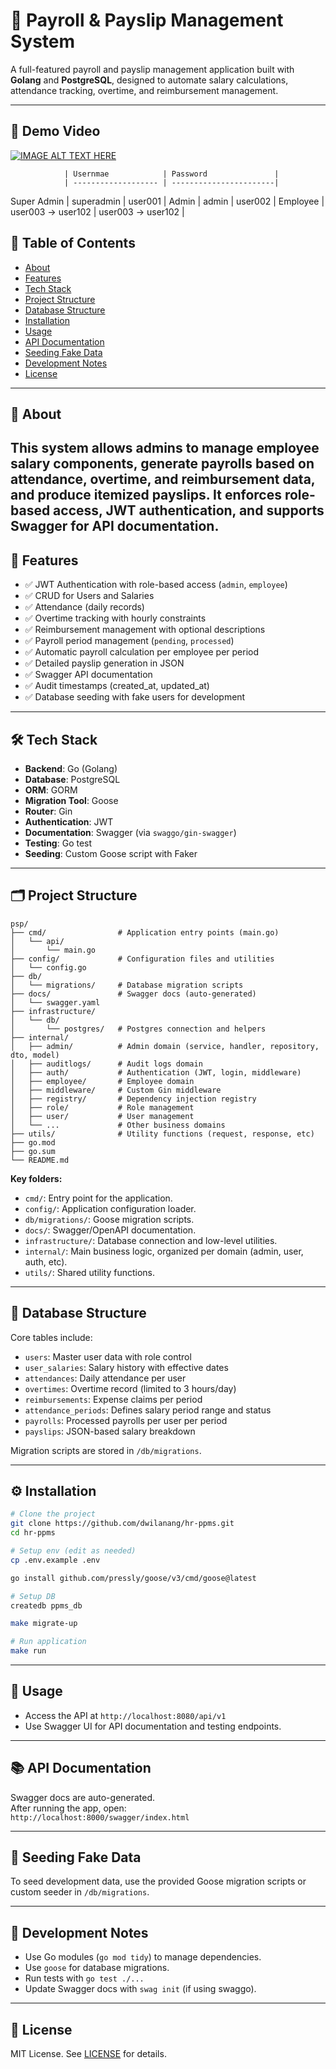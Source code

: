 # 🧾 Payroll & Payslip Management System

A full-featured payroll and payslip management application built with **Golang** and **PostgreSQL**, designed to automate salary calculations, attendance tracking, overtime, and reimbursement management.

---

## 🎥 Demo Video
[![IMAGE ALT TEXT HERE](https://img.youtube.com/vi/mulgoeVDFRg/0.jpg)](https://www.youtube.com/watch?v=mulgoeVDFRg)


                | Usernmae            | Password               |
                | ------------------- | -----------------------|
Super Admin     | superadmin          | user001                |
Admin           | admin               | user002                |
Employee        | user003 -> user102  | user003 -> user102     |

## 📌 Table of Contents

- [About](#about)
- [Features](#features)
- [Tech Stack](#tech-stack)
- [Project Structure](#project-structure)
- [Database Structure](#database-structure)
- [Installation](#installation)
- [Usage](#usage)
- [API Documentation](#api-documentation)
- [Seeding Fake Data](#seeding-fake-data)
- [Development Notes](#development-notes)
- [License](#license)

---

## 📖 About

This system allows **admins** to manage employee salary components, generate payrolls based on attendance, overtime, and reimbursement data, and produce itemized payslips. It enforces role-based access, JWT authentication, and supports Swagger for API documentation.
---

## 🚀 Features

- ✅ JWT Authentication with role-based access (`admin`, `employee`)
- ✅ CRUD for Users and Salaries
- ✅ Attendance (daily records)
- ✅ Overtime tracking with hourly constraints
- ✅ Reimbursement management with optional descriptions
- ✅ Payroll period management (`pending`, `processed`)
- ✅ Automatic payroll calculation per employee per period
- ✅ Detailed payslip generation in JSON
- ✅ Swagger API documentation
- ✅ Audit timestamps (created_at, updated_at)
- ✅ Database seeding with fake users for development

---

## 🛠️ Tech Stack

- **Backend**: Go (Golang)
- **Database**: PostgreSQL
- **ORM**: GORM
- **Migration Tool**: Goose
- **Router**: Gin
- **Authentication**: JWT
- **Documentation**: Swagger (via `swaggo/gin-swagger`)
- **Testing**: Go test
- **Seeding**: Custom Goose script with Faker

---

## 🗂️ Project Structure

```
psp/
├── cmd/                # Application entry points (main.go)
│   └── api/
│       └── main.go
├── config/             # Configuration files and utilities
│   └── config.go
├── db/
│   └── migrations/     # Database migration scripts
├── docs/               # Swagger docs (auto-generated)
│   └── swagger.yaml
├── infrastructure/
│   └── db/
│       └── postgres/   # Postgres connection and helpers
├── internal/
│   ├── admin/          # Admin domain (service, handler, repository, dto, model)
│   ├── auditlogs/      # Audit logs domain
│   ├── auth/           # Authentication (JWT, login, middleware)
│   ├── employee/       # Employee domain
│   ├── middleware/     # Custom Gin middleware
│   ├── registry/       # Dependency injection registry
│   ├── role/           # Role management
│   ├── user/           # User management
│   └── ...             # Other business domains
├── utils/              # Utility functions (request, response, etc)
├── go.mod
├── go.sum
└── README.md
```

**Key folders:**
- `cmd/`: Entry point for the application.
- `config/`: Application configuration loader.
- `db/migrations/`: Goose migration scripts.
- `docs/`: Swagger/OpenAPI documentation.
- `infrastructure/`: Database connection and low-level utilities.
- `internal/`: Main business logic, organized per domain (admin, user, auth, etc).
- `utils/`: Shared utility functions.

---

## 🧱 Database Structure

Core tables include:

- `users`: Master user data with role control
- `user_salaries`: Salary history with effective dates
- `attendances`: Daily attendance per user
- `overtimes`: Overtime record (limited to 3 hours/day)
- `reimbursements`: Expense claims per period
- `attendance_periods`: Defines salary period range and status
- `payrolls`: Processed payrolls per user per period
- `payslips`: JSON-based salary breakdown

Migration scripts are stored in `/db/migrations`.

---

## ⚙️ Installation

```bash
# Clone the project
git clone https://github.com/dwilanang/hr-ppms.git
cd hr-ppms

# Setup env (edit as needed)
cp .env.example .env

go install github.com/pressly/goose/v3/cmd/goose@latest

# Setup DB
createdb ppms_db

make migrate-up

# Run application
make run
```

---

## 🚦 Usage

- Access the API at `http://localhost:8080/api/v1`
- Use Swagger UI for API documentation and testing endpoints.

---

## 📚 API Documentation

Swagger docs are auto-generated.  
After running the app, open:  
`http://localhost:8000/swagger/index.html`

---

## 🌱 Seeding Fake Data

To seed development data, use the provided Goose migration scripts or custom seeder in `/db/migrations`.

---

## 📝 Development Notes

- Use Go modules (`go mod tidy`) to manage dependencies.
- Use `goose` for database migrations.
- Run tests with `go test ./...`
- Update Swagger docs with `swag init` (if using swaggo).

---

## 📄 License

MIT License. See [LICENSE](LICENSE) for details.
